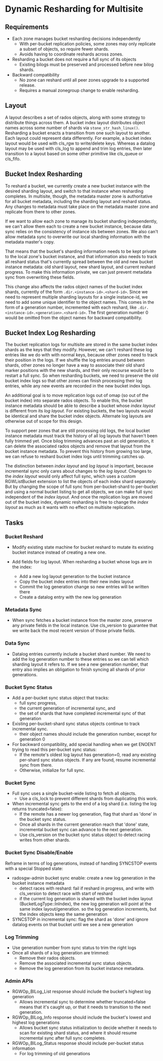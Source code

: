 # Dynamic Resharding for Multisite

## Requirements

* Each zone manages bucket resharding decisions independently
    - With per-bucket replication policies, some zones may only replicate a subset of objects, so require fewer shards.
    - Avoids having to coordinate reshards across zones.
* Resharding a bucket does not require a full sync of its objects
    - Existing bilogs must be preserved and processed before new bilog shards.
* Backward compatibility
    - No zone can reshard until all peer zones upgrade to a supported release.
    - Requires a manual zonegroup change to enable resharding.

## Layout

A layout describes a set of rados objects, along with some strategy to distribute things across them. A bucket index layout distributes object names across some number of shards via `stone_str_hash_linux()`. Resharding a bucket enacts a transition from one such layout to another. Each layout could represent data differently. For example, a bucket index layout would be used with cls_rgw to write/delete keys. Whereas a datalog layout may be used with cls_log to append and trim log entries, then later transition to a layout based on some other primitive like cls_queue or cls_fifo.

## Bucket Index Resharding

To reshard a bucket, we currently create a new bucket instance with the desired sharding layout, and switch to that instance when resharding completes. In multisite, though, the metadata master zone is authoritative for all bucket metadata, including the sharding layout and reshard status. Any changes to metadata must take place on the metadata master zone and replicate from there to other zones.

If we want to allow each zone to manage its bucket sharding independently, we can't allow them each to create a new bucket instance, because data sync relies on the consistency of instance ids between zones. We also can't allow metadata sync to overwrite our local sharding information with the metadata master's copy.

That means that the bucket's sharding information needs to be kept private to the local zone's bucket instance, and that information also needs to track all reshard status that's currently spread between the old and new bucket instance metadata: old shard layout, new shard layout, and current reshard progress. To make this information private, we can just prevent metadata sync from overwriting these fields.

This change also affects the rados object names of the bucket index shards, currently of the form `.dir.<instance-id>.<shard-id>`. Since we need to represent multiple sharding layouts for a single instance-id, we need to add some unique identifier to the object names. This comes in the form of a generation number, incremented with each reshard, like `.dir.<instance-id>.<generation>.<shard-id>`. The first generation number 0 would be omitted from the object names for backward compatibility.

## Bucket Index Log Resharding

The bucket replication logs for multisite are stored in the same bucket index shards as the keys that they modify. However, we can't reshard these log entries like we do with with normal keys, because other zones need to track their position in the logs. If we shuffle the log entries around between shards, other zones no longer have a way to associate their old shard marker positions with the new shards, and their only recourse would be to restart a full sync. So when resharding buckets, we need to preserve the old bucket index logs so that other zones can finish processing their log entries, while any new events are recorded in the new bucket index logs.

An additional goal is to move replication logs out of omap (so out of the bucket index) into separate rados objects. To enable this, the bucket instance metadata should be able to describe a bucket whose *index layout* is different from its *log layout*. For existing buckets, the two layouts would be identical and share the bucket index objects. Alternate log layouts are otherwise out of scope for this design.

To support peer zones that are still processing old logs, the local bucket instance metadata must track the history of all log layouts that haven't been fully trimmed yet. Once bilog trimming advances past an old generation, it can delete the associated rados objects and remove that layout from the bucket instance metadata. To prevent this history from growing too large, we can refuse to reshard bucket index logs until trimming catches up.

The distinction between *index layout* and *log layout* is important, because incremental sync only cares about changes to the *log layout*. Changes to the *index layout* would only affect full sync, which uses a custom RGWListBucket extension to list the objects of each index shard separately. But by changing the scope of full sync from per-bucket-shard to per-bucket and using a normal bucket listing to get all objects, we can make full sync independent of the *index layout*. And once the replication logs are moved out of the bucket index, dynamic resharding is free to change the *index layout* as much as it wants with no effect on multisite replication.

## Tasks

### Bucket Reshard

* Modify existing state machine for bucket reshard to mutate its existing bucket instance instead of creating a new one.

* Add fields for log layout. When resharding a bucket whose logs are in the index:
    - Add a new log layout generation to the bucket instance
    - Copy the bucket index entries into their new index layout
    - Commit the log generation change so new entries will be written there
    - Create a datalog entry with the new log generation

### Metadata Sync

* When sync fetches a bucket instance from the master zone, preserve any private fields in the local instance. Use cls_version to guarantee that we write back the most recent version of those private fields.

### Data Sync

* Datalog entries currently include a bucket shard number. We need to add the log generation number to these entries so we can tell which sharding layout it refers to. If we see a new generation number, that entry also implies an obligation to finish syncing all shards of prior generations.

### Bucket Sync Status

* Add a per-bucket sync status object that tracks:
    - full sync progress,
    - the current generation of incremental sync, and
    - the set of shards that have completed incremental sync of that generation
* Existing per-bucket-shard sync status objects continue to track incremental sync.
    - their object names should include the generation number, except for generation 0
* For backward compatibility, add special handling when we get ENOENT trying to read this per-bucket sync status:
    - If the remote's oldest log layout has generation=0, read any existing per-shard sync status objects. If any are found, resume incremental sync from there.
    - Otherwise, initialize for full sync.

### Bucket Sync

* Full sync uses a single bucket-wide listing to fetch all objects.
    - Use a cls_lock to prevent different shards from duplicating this work.
* When incremental sync gets to the end of a log shard (i.e. listing the log returns truncated=false):
    - If the remote has a newer log generation, flag that shard as 'done' in the bucket sync status.
    - Once all shards in the current generation reach that 'done' state, incremental bucket sync can advance to the next generation.
    - Use cls_version on the bucket sync status object to detect racing writes from other shards.

### Bucket Sync Disable/Enable

Reframe in terms of log generations, instead of handling SYNCSTOP events with a special Stopped state:

* radosgw-admin bucket sync enable: create a new log generation in the bucket instance metadata
    - detect races with reshard: fail if reshard in progress, and write with cls_version to detect race with start of reshard
    - if the current log generation is shared with the bucket index layout (BucketLogType::InIndex), the new log generation will point at the same index layout/generation. so the log generation increments, but the index objects keep the same generation
* SYNCSTOP in incremental sync: flag the shard as 'done' and ignore datalog events on that bucket until we see a new generation

### Log Trimming

* Use generation number from sync status to trim the right logs
* Once all shards of a log generation are trimmed:
    - Remove their rados objects.
    - Remove the associated incremental sync status objects.
    - Remove the log generation from its bucket instance metadata.

### Admin APIs

* RGWOp_BILog_List response should include the bucket's highest log generation
    - Allows incremental sync to determine whether truncated=false means that it's caught up, or that it needs to transition to the next generation.
* RGWOp_BILog_Info response should include the bucket's lowest and highest log generations
    - Allows bucket sync status initialization to decide whether it needs to scan for existing shard status, and where it should resume incremental sync after full sync completes.
* RGWOp_BILog_Status response should include per-bucket status information
    - For log trimming of old generations
